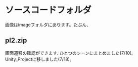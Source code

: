 # ソースコードフォルダ
画像はimageフォルダにあります。たぶん、

## pl2.zip
画面遷移の確認ができます.
ひとつのシーンにまとめました(7/10)。
Unity_Projectに移しました(7/18)。

